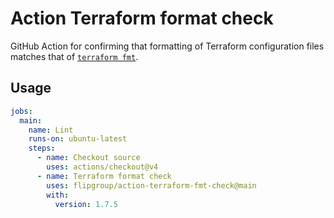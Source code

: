 # Action Terraform format check

GitHub Action for confirming that formatting of Terraform configuration files matches that of [`terraform fmt`](https://developer.hashicorp.com/terraform/cli/commands/fmt).

## Usage

```yaml
jobs:
  main:
    name: Lint
    runs-on: ubuntu-latest
    steps:
      - name: Checkout source
        uses: actions/checkout@v4
      - name: Terraform format check
        uses: flipgroup/action-terraform-fmt-check@main
        with:
          version: 1.7.5
```
